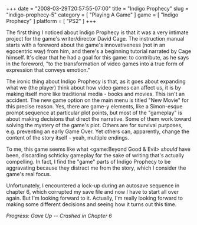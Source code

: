 +++
date = "2008-03-29T20:57:55-07:00"
title = "Indigo Prophecy"
slug = "indigo-prophecy-5"
category = [ "Playing A Game" ]
game = [ "Indigo Prophecy" ]
platform = [ "PS2" ]
+++

The first thing I noticed about Indigo Prophecy is that it was a very intimate project for the game's writer/director David Cage.  The instruction manual starts with a foreword about the game's innovativeness (not in an egocentric way) from him, and there's a beginning tutorial narrated by Cage himself.  It's clear that he had a goal for this game: to contribute, as he says in the foreword, "to the transformation of video games into a true form of expression that conveys emotion."

The ironic thing about Indigo Prophecy is that, as it goes about expanding what we (the player) think about how video games can affect us, it is by making itself more like traditional media - books and movies.  This isn't an accident.  The new game option on the main menu is titled "New Movie" for this precise reason.  Yes, there are game-y elements, like a Simon-esque prompt sequence at particular plot points, but most of the "gameplay" is about making decisions that direct the narrative.  Some of them work toward solving the mystery of the game's plot.  Others are for survival purposes, e.g. preventing an early Game Over.  Yet others can, apparently, change the content of the story itself - yeah, multiple endings.

To me, this game seems like what <game:Beyond Good & Evil> <i>should</i> have been, discarding schticky gameplay for the sake of writing that's actually compelling.  In fact, I find the "game" parts of Indigo Prophecy to be aggravating because they distract me from the story, which I consider the game's real focus.

Unfortunately, I encountered a lock-up during an autosave sequence in chapter 6, which corrupted my save file and now I have to start all over again.  But I'm looking forward to it.  Actually, I'm really looking forward to making some different decisions and seeing how it turns out this time.

<i>Progress: Gave Up -- Crashed in Chapter 6</i>
